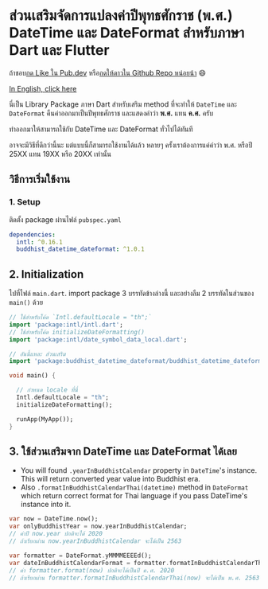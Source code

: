 # ส่วนเสริมจัดการแปลงค่าปีพุทธศักราช (พ.ศ.) DateTime และ DateFormat สำหรับภาษา Dart และ Flutter

ถ้าชอบ[กด Like ใน Pub.dev](https://pub.dev/packages/buddhist_datetime_dateformat) หรือ[กดให้ดาวใน Github Repo หน่อยน้า](https://github.com/teerasej/dart-flutter-buddhist-datetime-dateformat) :smile:

[In English, click here](/README.md)

นี่เป็น Library Package ภาษา Dart สำหรับเสริม method ที่จะทำให้ `DateTime` และ `DateFormat` คืนค่าออกมาเป็นปีพุทธศักราช และแสดงคำว่า **พ.ศ.** แทน **ค.ศ.** ครับ

ทำออกมาให้สามารถใช้กับ DateTime และ DateFormat ทั่วไปได้ทันที 

อาจจะมีวิธีที่ดีกว่านี้นะ แต่แบบนี้ก็สามารถใช้งานได้แล้ว หลายๆ ครั้งเราต้องการแค่คำว่า พ.ศ. หรือปี 25XX แทน 19XX หรือ 20XX เท่านั้น

## วิธีการเริ่มใช้งาน

### 1. Setup 

ติดตั้ง package ผ่านไฟล์ `pubspec.yaml` 

```yaml
dependencies:
  intl: ^0.16.1  
  buddhist_datetime_dateformat: ^1.0.1
```

## 2. Initialization

ไปที่ไฟล์ `main.dart`. import package 3 บรรทัดข้างล่างนี้ และอย่างลืม 2 บรรทัดในส่วนของ `main()` ด้วย

```dart
// ใช้สำหรับโค้ด `Intl.defaultLocale = "th";`
import 'package:intl/intl.dart';
// ใช้สำหรับโค้ด initializeDateFormatting()
import 'package:intl/date_symbol_data_local.dart';

// อันนี้แหละ ส่วนเสริม
import 'package:buddhist_datetime_dateformat/buddhist_datetime_dateformat.dart';

void main() {

  // กำหนด locale ที่นี่
  Intl.defaultLocale = "th";
  initializeDateFormatting();

  runApp(MyApp());
}
```

## 3. ใช้ส่วนเสริมจาก DateTime และ DateFormat ได้เลย 

- You will found `.yearInBuddhistCalendar` property in `DateTime`'s instance. This will return converted year value into Buddhist era.
- Also `.formatInBuddhistCalendarThai(datetime)` method in `DateFormat` which return correct format for Thai language if you pass DateTime's instance into it.

```dart
var now = DateTime.now();
var onlyBuddhistYear = now.yearInBuddhistCalendar;
// ค่าปี now.year ปกติจะได้ 2020 
// ถ้าเรียกผ่าน now.yearInBuddhistCalendar จะได้เป็น 2563

var formatter = DateFormat.yMMMMEEEEd();
var dateInBuddhistCalendarFormat = formatter.formatInBuddhistCalendarThai(now);
// ค่า formatter.format(now) ปกติจะได้เป็นปี ค.ศ. 2020  
// ถ้าเรียกผ่าน formatter.formatInBuddhistCalendarThai(now) จะได้เป็น พ.ศ. 2563
```

